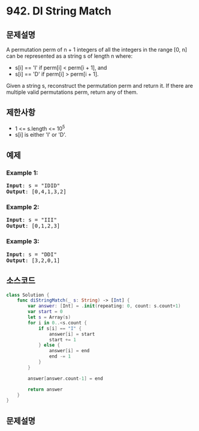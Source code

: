 # 942. DI String Match

## 문제설명
A permutation perm of n + 1 integers of all the integers in the range [0, n] can be represented as a string s of length n where:

- s[i] == 'I' if perm[i] < perm[i + 1], and
- s[i] == 'D' if perm[i] > perm[i + 1].

Given a string s, reconstruct the permutation perm and return it. If there are multiple valid permutations perm, return any of them.

## 제한사항
- 1 <= s.length <= 10<sup>5</sup>
- s[i] is either 'I' or 'D'.

## 예제
### Example 1:
<pre>
<b>Input</b>: s = "IDID"
<b>Output</b>: [0,4,1,3,2]
</pre>

### Example 2:
<pre>
<b>Input</b>: s = "III"
<b>Output</b>: [0,1,2,3]
</pre>

### Example 3:
<pre>
<b>Input</b>: s = "DDI"
<b>Output</b>: [3,2,0,1]
</pre>

## 소스코드
```Swift
class Solution {
    func diStringMatch(_ s: String) -> [Int] {
        var answer: [Int] = .init(repeating: 0, count: s.count+1)
        var start = 0
        let s = Array(s)
        for i in 0..<s.count {
            if s[i] == "I" {
                answer[i] = start
                start += 1
            } else {
                answer[i] = end
                end -= 1
            }
        }

        answer[answer.count-1] = end

        return answer
    }
}
```

## 문제설명